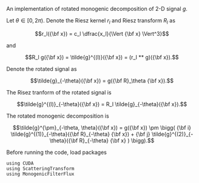 An implementation of rotated monogenic decomposition of 2-D signal $`g`$.

Let $`\theta \in [0, 2 \pi)`$. Denote the Riesz kernel $`r_l`$ and Riesz transform $`R_l`$ as  
```math
r_l({\bf x}) = c_l \dfrac{x_l}{\Vert {\bf x} \Vert^3}
```
and
```math
R_l g({\bf x}) = \tilde{g}^{(l)}({\bf x}) = (r_l ** g)({\bf x}).
```

Denote the rotated signal as
```math
\tilde{g}_{-\theta}({\bf x}) = g({\bf R}_\theta {\bf x}).
```

The Risez tranform of the rotated signal is
```math
\tilde{g}^{(l)}_{-\theta}({\bf x}) = R_l \tilde{g}_{-\theta}({\bf x}).
```

The rotated monogenic decomposition is 
```math
\tilde{g}^{\pm}_{-\theta, \theta}({\bf x}) = g({\bf x}) \pm \bigg( {\bf i} \tilde{g}^{(1)}_{-\theta}({\bf R}_{-\theta} {\bf x}) + {\bf j} \tilde{g}^{(2)}_{-\theta}({\bf R}_{-\theta} {\bf x} ) \bigg).
```

Before running the code, load packages
```
using CUDA
using ScatteringTransform
using MonogenicFilterFlux
```



